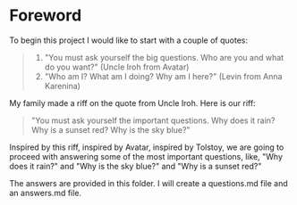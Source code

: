 # Foreword

To begin this project I would like to start with a couple of quotes:

> 1. "You must ask yourself the big questions. Who are you and what do you want?" (Uncle Iroh from Avatar)
> 2. "Who am I? What am I doing? Why am I here?" (Levin from Anna Karenina)

My family made a riff on the quote from Uncle Iroh. Here is our riff:

> "You must ask yourself the important questions. Why does it rain? Why is a sunset red? Why is the sky blue?"

Inspired by this riff, inspired by Avatar, inspired by Tolstoy, we are going to proceed with answering some of the most important questions, like, "Why does it rain?" and "Why is the sky blue?" and "Why is a sunset red?"

The answers are provided in this folder. I will create a questions.md file and an answers.md file.
